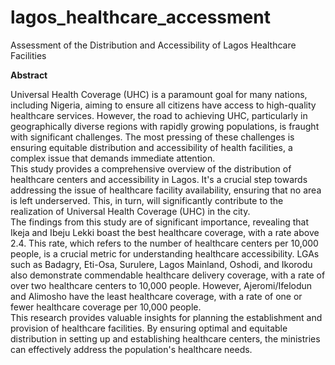 # lagos_healthcare_accessment
Assessment of the Distribution and Accessibility of Lagos Healthcare Facilities

**Abstract**

Universal Health Coverage (UHC) is a paramount goal for many nations, including Nigeria, aiming to ensure all citizens have access to high-quality healthcare services. However, the road to achieving UHC, particularly in geographically diverse regions with rapidly growing populations, is fraught with significant challenges. The most pressing of these challenges is ensuring equitable distribution and accessibility of health facilities, a complex issue that demands immediate attention.<br>
This study provides a comprehensive overview of the distribution of healthcare centers and accessibility in Lagos. It's a crucial step towards addressing the issue of healthcare facility availability, ensuring that no area is left underserved. This, in turn, will significantly contribute to the realization of Universal Health Coverage (UHC) in the city.<br>
The findings from this study are of significant importance, revealing that Ikeja and Ibeju Lekki boast the best healthcare coverage, with a rate above 2.4. This rate, which refers to the number of healthcare centers per 10,000 people, is a crucial metric for understanding healthcare accessibility. LGAs such as Badagry, Eti-Osa, Surulere, Lagos Mainland, Oshodi, and Ikorodu also demonstrate commendable healthcare delivery coverage, with a rate of over two healthcare centers to 10,000 people. However, Ajeromi/Ifelodun and Alimosho have the least healthcare coverage, with a rate of one or fewer healthcare coverage per 10,000 people.<br>
This research provides valuable insights for planning the establishment and provision of healthcare facilities. By ensuring optimal and equitable distribution in setting up and establishing healthcare centers, the ministries can effectively address the population's healthcare needs.